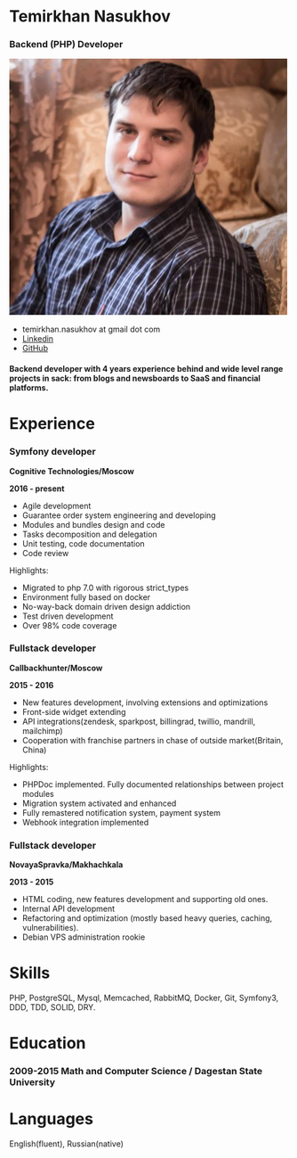 # Temirkhan Nasukhov
### Backend (PHP) Developer

![](https://raw.githubusercontent.com/TemirkhanN/cv/master/bin/photo.jpeg)
 
- temirkhan.nasukhov at gmail dot com
- [Linkedin](https://www.linkedin.com/in/temirkhan-nasukhov-039880143)
- [GitHub](https://github.com/TemirkhanN)

#### Backend developer with 4 years experience behind and wide level range projects in sack: from blogs and newsboards to SaaS and financial platforms. 

# Experience

### Symfony developer
__Cognitive Technologies/Moscow__

**2016 - present**

- Agile development
- Guarantee order system engineering and developing
- Modules and bundles design and code
- Tasks decomposition and delegation
- Unit testing, code documentation
- Code review

Highlights:
- Migrated to  php 7.0 with rigorous strict_types
- Environment fully based on docker
- No-way-back domain driven design addiction
- Test driven development
- Over 98% code coverage


### Fullstack developer

__Callbackhunter/Moscow__

**2015 - 2016**

- New features development, involving extensions and optimizations
- Front-side widget extending
- API integrations(zendesk, sparkpost, billingrad, twillio, mandrill, mailchimp)
- Cooperation with franchise partners in chase of outside market(Britain, China)

Highlights:
- PHPDoc implemented. Fully documented relationships between project modules
- Migration system activated and enhanced
- Fully remastered notification system, payment system
- Webhook integration implemented


### Fullstack developer

__NovayaSpravka/Makhachkala__

**2013 - 2015**

- HTML coding, new features development and supporting old ones.
- Internal API development
- Refactoring and optimization (mostly based heavy queries, caching, vulnerabilities).
- Debian VPS administration rookie

# Skills

PHP, PostgreSQL, Mysql, Memcached, RabbitMQ, Docker, Git, Symfony3, DDD, TDD, SOLID, DRY.

# Education
### 2009-2015 Math and Computer Science / Dagestan State University

# Languages
English(fluent), Russian(native)